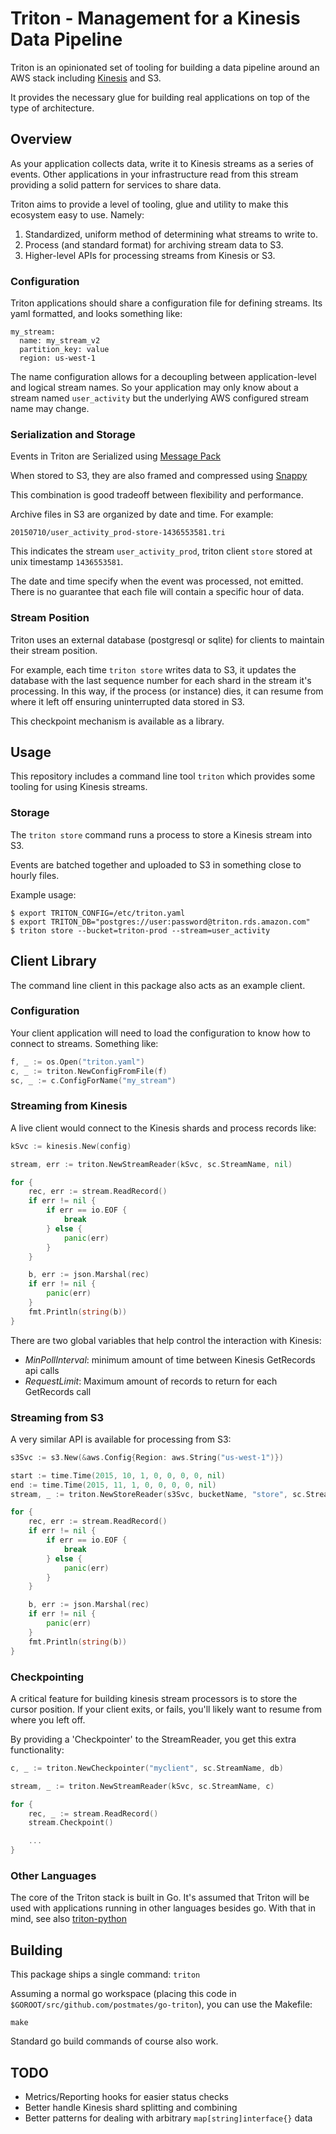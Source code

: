 # Triton - Management for a Kinesis Data Pipeline #

Triton is an opinionated set of tooling for building a data pipeline around an
AWS stack including [Kinesis](http://aws.amazon.com/kinesis/) and S3.

It provides the necessary glue for building real applications on top of the
type of architecture.

## Overview ##

As your application collects data, write it to Kinesis streams as a series of
events. Other applications in your infrastructure read from this stream
providing a solid pattern for services to share data.

Triton aims to provide a level of tooling, glue and utility to make this
ecosystem easy to use. Namely:

  1. Standardized, uniform method of determining what streams to write to.
  1. Process (and standard format) for archiving stream data to S3.
  1. Higher-level APIs for processing streams from Kinesis or S3.

### Configuration ###

Triton applications should share a configuration file for defining streams. Its
yaml formatted, and looks something like:

    my_stream:
      name: my_stream_v2
      partition_key: value
      region: us-west-1

The name configuration allows for a decoupling between application-level
and logical stream names. So your application may only know about a stream
named `user_activity` but the underlying AWS configured stream name may change.


### Serialization and Storage ###

Events in Triton are Serialized using [Message Pack](http://msgpack.org/)

When stored to S3, they are also framed and compressed using
[Snappy](https://code.google.com/p/snappy/source/browse/trunk/framing_format.txt)

This combination is good tradeoff between flexibility and performance.

Archive files in S3 are organized by date and time. For example:

    20150710/user_activity_prod-store-1436553581.tri

This indicates the stream `user_activity_prod`, triton client `store`
stored at unix timestamp `1436553581`.

The date and time specify when the event was processed, not emitted. There is
no guarantee that each file will contain a specific hour of data.

### Stream Position ###

Triton uses an external database (postgresql or sqlite) for clients to maintain
their stream position.

For example, each time `triton store` writes data to S3, it updates the
database with the last sequence number for each shard in the stream it's
processing. In this way, if the process (or instance) dies, it can resume from
where it left off ensuring uninterrupted data stored in S3.

This checkpoint mechanism is available as a library.

## Usage ##

This repository includes a command line tool `triton` which provides some
tooling for using Kinesis streams.

### Storage ###

The `triton store` command runs a process to store a Kinesis stream into S3.

Events are batched together and uploaded to S3 in something close to hourly
files.

Example usage:


    $ export TRITON_CONFIG=/etc/triton.yaml
    $ export TRITON_DB="postgres://user:password@triton.rds.amazon.com"
    $ triton store --bucket=triton-prod --stream=user_activity


## Client Library ###

The command line client in this package also acts as an example client.

### Configuration ###

Your client application will need to load the configuration to know how to connect to streams. Something like:

```Go
f, _ := os.Open("triton.yaml")
c, _ := triton.NewConfigFromFile(f)
sc, _ := c.ConfigForName("my_stream")
```

### Streaming from Kinesis ###

A live client would connect to the Kinesis shards and process records like:


```Go
kSvc := kinesis.New(config)

stream, err := triton.NewStreamReader(kSvc, sc.StreamName, nil)

for {
    rec, err := stream.ReadRecord()
    if err != nil {
        if err == io.EOF {
            break
        } else {
            panic(err)
        }
    }

    b, err := json.Marshal(rec)
    if err != nil {
        panic(err)
    }
    fmt.Println(string(b))
}
```

There are two global variables that help control the interaction with Kinesis:
* *MinPollInterval*: minimum amount of time between Kinesis GetRecords api calls
* *RequestLimit*: Maximum amount of records to return for each GetRecords call

### Streaming from S3 ###

A very similar API is available for processing from S3:

```Go
s3Svc := s3.New(&aws.Config{Region: aws.String("us-west-1")})

start := time.Time(2015, 10, 1, 0, 0, 0, 0, nil)
end := time.Time(2015, 11, 1, 0, 0, 0, 0, nil)
stream, _ := triton.NewStoreReader(s3Svc, bucketName, "store", sc.StreamName, start, end)

for {
    rec, err := stream.ReadRecord()
    if err != nil {
        if err == io.EOF {
            break
        } else {
            panic(err)
        }
    }

    b, err := json.Marshal(rec)
    if err != nil {
        panic(err)
    }
    fmt.Println(string(b))
}
```


### Checkpointing ###

A critical feature for building kinesis stream processors is to store the
cursor position. If your client exits, or fails, you'll likely want to resume
from where you left off.

By providing a 'Checkpointer' to the StreamReader, you get this extra functionality:

```Go
c, _ := triton.NewCheckpointer("myclient", sc.StreamName, db)

stream, _ := triton.NewStreamReader(kSvc, sc.StreamName, c)

for {
    rec, _ := stream.ReadRecord()
    stream.Checkpoint()

    ...
}
```


### Other Languages ###

The core of the Triton stack is built in Go. It's assumed that Triton will be
used with applications running in other languages besides go. With that in
mind, see also [triton-python](https://github.com/postmates/triton-python)

## Building ##

This package ships a single command: `triton`

Assuming a normal go workspace (placing this code in
`$GOROOT/src/github.com/postmates/go-triton`), you can use the Makefile:

    make

Standard go build commands of course also work.

## TODO ##

  * Metrics/Reporting hooks for easier status checks
  * Better handle Kinesis shard splitting and combining
  * Better patterns for dealing with arbitrary `map[string]interface{}` data
